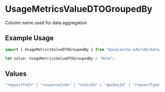 # UsageMetricsValueDTOGroupedBy

Column name used for data aggregation

## Example Usage

```typescript
import { UsageMetricsValueDTOGroupedBy } from "@avalanche-sdk/sdk/data/models/components";

let value: UsageMetricsValueDTOGroupedBy = "None";
```

## Values

```typescript
"requestPath" | "responseCode" | "chainId" | "apiKeyId" | "requestType" | "None"
```